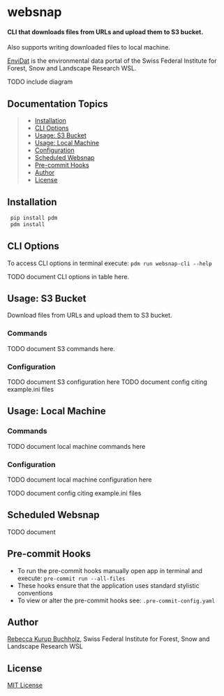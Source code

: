 # websnap

#### CLI that downloads files from URLs and upload them to S3 bucket. 

Also supports writing downloaded files to local machine. 

[EnviDat](https://www.envidat.ch) is the environmental data portal of the Swiss Federal Institute for Forest, Snow and Landscape Research WSL.

TODO include diagram


## Documentation Topics

> - [Installation](#installation)
> - [CLI Options](#cli-options)
> - [Usage: S3 Bucket](#usage-s3-bucket)
> - [Usage: Local Machine](#usage-local-machine)
> - [Configuration](#configuration)
> - [Scheduled Websnap](#scheduled-websnap)
> - [Pre-commit Hooks](#pre-commit-hooks)
> - [Author](#author)
> - [License](#license)


## Installation

   ```bash
    pip install pdm
    pdm install
   ```


## CLI Options

To access CLI options in terminal execute: `pdm run websnap-cli --help`

TODO document CLI options in table here.


## Usage: S3 Bucket

Download files from URLs and upload them to S3 bucket.

### Commands

TODO document S3 commands here.

### Configuration

TODO document S3 configuration here
TODO document config citing example.ini files


## Usage: Local Machine

### Commands

TODO document local machine commands here

### Configuration

TODO document local machine configuration here

TODO document config citing example.ini files


## Scheduled Websnap

TODO document


## Pre-commit Hooks

- To run the pre-commit hooks manually open app in terminal and execute: `pre-commit run --all-files`
- These hooks ensure that the application uses standard stylistic conventions
- To view or alter the pre-commit hooks see: `.pre-commit-config.yaml`


## Author
[Rebecca Kurup Buchholz](https://www.linkedin.com/in/rebeccakurupbuchholz/), Swiss Federal Institute for Forest, Snow and Landscape Research WSL 


## License

[MIT License](https://gitlabext.wsl.ch/EnviDat/websnap/-/blob/main/LICENSE?ref_type=heads)

